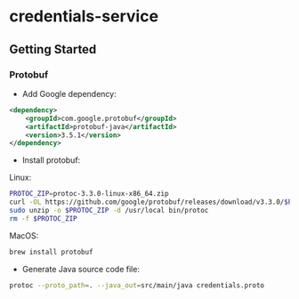 # credentials-service

## Getting Started
### Protobuf

- Add Google dependency:
```xml
<dependency>
    <groupId>com.google.protobuf</groupId>
    <artifactId>protobuf-java</artifactId>
    <version>3.5.1</version>
</dependency>
```
- Install protobuf:

Linux:
```bash
PROTOC_ZIP=protoc-3.3.0-linux-x86_64.zip
curl -OL https://github.com/google/protobuf/releases/download/v3.3.0/$PROTOC_ZIP
sudo unzip -o $PROTOC_ZIP -d /usr/local bin/protoc
rm -f $PROTOC_ZIP
```

MacOS:
```bash
brew install protobuf
```

- Generate Java source code file:
```bash
protoc --proto_path=. --java_out=src/main/java credentials.proto 
```
